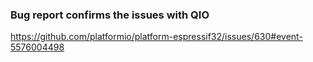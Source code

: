 ### Bug report confirms the issues with QIO

https://github.com/platformio/platform-espressif32/issues/630#event-5576004498
